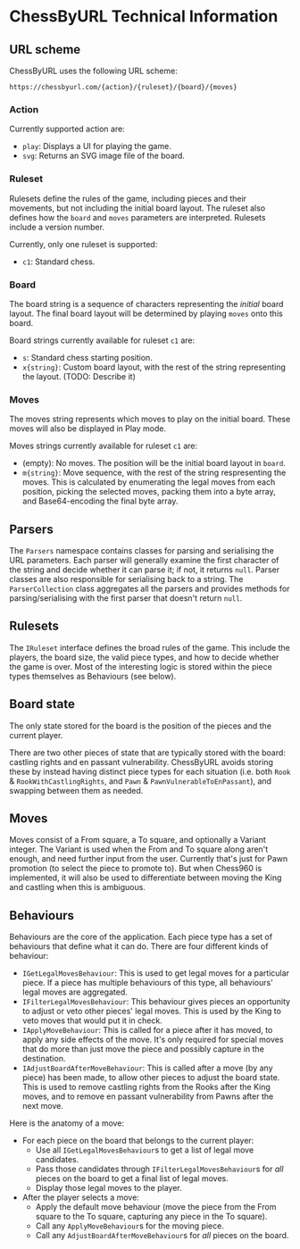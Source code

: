 # ChessByURL Technical Information


## URL scheme
ChessByURL uses the following URL scheme:
```
https://chessbyurl.com/{action}/{ruleset}/{board}/{moves}
```

### Action
Currently supported action are:
- `play`: Displays a UI for playing the game.
- `svg`: Returns an SVG image file of the board.

### Ruleset
Rulesets define the rules of the game, including pieces and their movements, but not including the initial board layout.
The ruleset also defines how the `board` and `moves` parameters are interpreted. Rulesets include a version number.

Currently, only one ruleset is supported:
- `c1`: Standard chess.

### Board
The board string is a sequence of characters representing the *initial* board layout. The final board layout will be
determined by playing `moves` onto this board.

Board strings currently available for ruleset `c1` are:
- `s`: Standard chess starting position.
- `x{string}`: Custom board layout, with the rest of the string representing the layout. (TODO: Describe it)

### Moves
The moves string represents which moves to play on the initial board. These moves will also be displayed in Play mode.

Moves strings currently available for ruleset `c1` are:
- (empty): No moves. The position will be the initial board layout in `board`.
- `m{string}`: Move sequence, with the rest of the string respresenting the moves. This is calculated by enumerating 
               the legal moves from each position, picking the selected moves, packing them into a byte array, and 
               Base64-encoding the final byte array.

## Parsers
The `Parsers` namespace contains classes for parsing and serialising the URL parameters. Each parser will generally 
examine the first character of the string and decide whether it can parse it; if not, it returns `null`. Parser classes
are also responsible for serialising back to a string. The `ParserCollection` class aggregates all the parsers and
provides methods for parsing/serialising with the first parser that doesn't return `null`.

## Rulesets
The `IRuleset` interface defines the broad rules of the game. This include the players, the board size, the valid 
piece types, and how to decide whether the game is over. Most of the interesting logic is stored within the piece 
types themselves as Behaviours (see below).

## Board state
The only state stored for the board is the position of the pieces and the current player.

There are two other pieces of state that are typically stored with the board: castling rights and en passant 
vulnerability. ChessByURL avoids storing these by instead having distinct piece types for each situation (i.e. both 
`Rook` & `RookWithCastlingRights`, and `Pawn` & `PawnVulnerableToEnPassant`), and swapping between them as needed.

## Moves
Moves consist of a From square, a To square, and optionally a Variant integer. The Variant is used when the From
and To square along aren't enough, and need further input from the user. Currently that's just for Pawn promotion
(to select the piece to promote to). But when Chess960 is implemented, it will also be used to differentiate between
moving the King and castling when this is ambiguous.

## Behaviours
Behaviours are the core of the application. Each piece type has a set of behaviours that define what it can do.
There are four different kinds of behaviour:
- `IGetLegalMovesBehaviour`: This is used to get legal moves for a particular piece. If a piece has multiple behaviours
                             of this type, all behaviours' legal moves are aggregated.
- `IFilterLegalMovesBehaviour`: This behaviour gives pieces an opportunity to adjust or veto other pieces' legal moves.
                             This is used by the King to veto moves that would put it in check.
- `IApplyMoveBehaviour`: This is called for a piece after it has moved, to apply any side effects of the move. It's only
                required for special moves that do more than just move the piece and possibly capture in the destination.
- `IAdjustBoardAfterMoveBehaviour`: This is called after a move (by any piece) has been made, to allow other pieces to
                adjust the board state. This is used to remove castling rights from the Rooks after the King moves, and
                to remove en passant vulnerability from Pawns after the next move.

Here is the anatomy of a move:
- For each piece on the board that belongs to the current player:
  - Use all `IGetLegalMovesBehaviour`s to get a list of legal move candidates.
  - Pass those candidates through `IFilterLegalMovesBehaviour`s for *all* pieces on the board to get a final list of legal moves.
  - Display those legal moves to the player.
- After the player selects a move:
  - Apply the default move behaviour (move the piece from the From square to the To square, capturing any piece in the To square).
  - Call any `ApplyMoveBehaviour`s for the moving piece.
  - Call any `AdjustBoardAfterMoveBehaviour`s for *all* pieces on the board.
